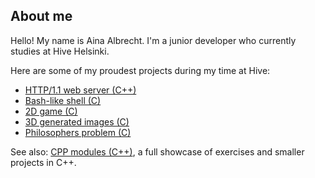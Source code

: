 ## About me

<!--
**aaiinnaa22/aaiinnaa22** is a ✨ _special_ ✨ repository because its `README.md` (this file) appears on your GitHub profile.

Here are some ideas to get you started:

- 🔭 I’m currently working on ...
- 🌱 I’m currently learning ...
- 👯 I’m looking to collaborate on ...
- 🤔 I’m looking for help with ...
- 💬 Ask me about ...
- 📫 How to reach me: ...
- 😄 Pronouns: ...
- ⚡ Fun fact: ...
-->

Hello! My name is Aina Albrecht. I'm a junior developer who currently studies at Hive Helsinki. 

Here are some of my proudest projects during my time at Hive:

-  [HTTP/1.1 web server (C++)](https://github.com/aaiinnaa22/42-webserv.git)
-  [Bash-like shell (C)](https://github.com/aaiinnaa22/42-minishell)
-  [2D game (C)](https://github.com/aaiinnaa22/42-so_long)
-  [3D generated images (C)](https://github.com/aaiinnaa22/42-miniRT)
-  [Philosophers problem (C)](https://github.com/aaiinnaa22/42-philosophers)

See also: 
[CPP modules (C++)](https://github.com/aaiinnaa22/42-cpp_modules), a full showcase of exercises and smaller projects in C++.
